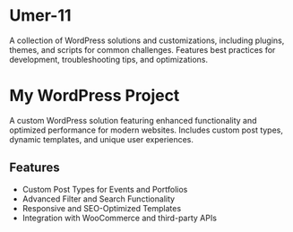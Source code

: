 # Umer-11
A collection of WordPress solutions and customizations, including plugins, themes, and scripts for common challenges. Features best practices for development, troubleshooting tips, and optimizations.
# My WordPress Project
A custom WordPress solution featuring enhanced functionality and optimized performance for modern websites. Includes custom post types, dynamic templates, and unique user experiences.
## Features
- Custom Post Types for Events and Portfolios
- Advanced Filter and Search Functionality
- Responsive and SEO-Optimized Templates
- Integration with WooCommerce and third-party APIs
